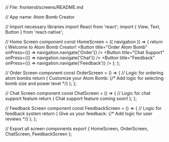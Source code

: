 // File: frontend/screens/README.md

// App name: Atom Bomb Creator

// Import necessary libraries
import React from 'react';
import { View, Text, Button } from 'react-native';

// Home Screen component
const HomeScreen = ({ navigation }) => {
  return (
    <View>
      <Text>Welcome to Atom Bomb Creator!</Text>
      <Button
        title="Order Atom Bomb"
        onPress={() => navigation.navigate('Order')}
      />
      <Button
        title="Chat Support"
        onPress={() => navigation.navigate('Chat')}
      />
      <Button
        title="Feedback"
        onPress={() => navigation.navigate('Feedback')}
      />
    </View>
  );
};

// Order Screen component
const OrderScreen = () => {
  // Logic for ordering atom bombs
  return (
    <View>
      <Text>Customize your Atom Bomb:</Text>
      {/* Add logic for selecting bomb size and power level */}
    </View>
  );
};

// Chat Screen component
const ChatScreen = () => {
  // Logic for chat support feature
  return (
    <View>
      <Text>Chat support feature coming soon!</Text>
    </View>
  );
};

// Feedback Screen component
const FeedbackScreen = () => {
  // Logic for feedback system
  return (
    <View>
      <Text>Give us your feedback:</Text>
      {/* Add logic for user reviews */}
    </View>
  );
};

// Export all screen components
export { HomeScreen, OrderScreen, ChatScreen, FeedbackScreen };